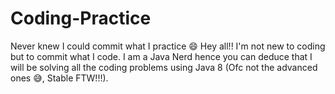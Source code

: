 # Coding-Practice
Never knew I could commit what I practice 😄
Hey all!!
I'm not new to coding but to commit what I code.
I am a Java Nerd hence you can deduce that I will be solving all the coding problems using Java 8 (Ofc not the advanced ones 😅, Stable FTW!!!).
